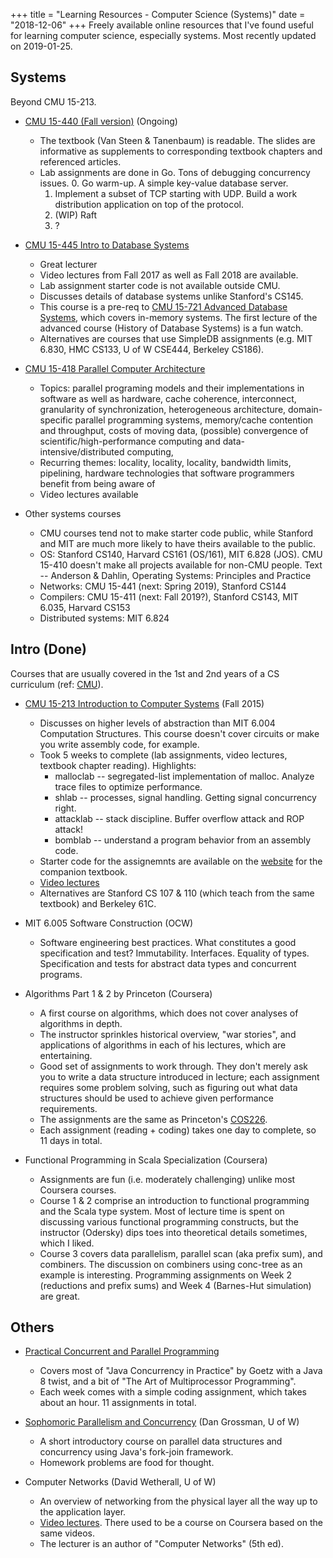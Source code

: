 +++
title = "Learning Resources - Computer Science (Systems)"
date = "2018-12-06"
+++
Freely available online resources that I've found useful for learning computer science, especially systems.
Most recently updated on 2019-01-25.

## Systems
Beyond CMU 15-213.

- [CMU 15-440 (Fall version)](https://www.synergylabs.org/courses/15-440/syllabus.html) (Ongoing)
    * The textbook (Van Steen & Tanenbaum) is readable.
        The slides are informative as supplements to corresponding textbook chapters and referenced articles.
    * Lab assignments are done in Go. Tons of debugging concurrency issues.
        0. Go warm-up. A simple key-value database server.
        1. Implement a subset of TCP starting with UDP.
            Build a work distribution application on top of the protocol.
        2. (WIP) Raft 
        3. ?

- [CMU 15-445 Intro to Database Systems](http://15445.courses.cs.cmu.edu/)
    * Great lecturer
    * Video lectures from Fall 2017 as well as Fall 2018 are available.
    * Lab assignment starter code is not available outside CMU.
    * Discusses details of database systems unlike Stanford's CS145.
    * This course is a pre-req to [CMU 15-721 Advanced Database Systems](http://15721.courses.cs.cmu.edu/), which covers in-memory systems. The first lecture of the advanced course (History of Database Systems) is a fun watch.
    * Alternatives are courses that use SimpleDB assignments (e.g. MIT 6.830, HMC CS133, U of W CSE444, Berkeley CS186).

- [CMU 15-418 Parallel Computer Architecture](http://15418.courses.cs.cmu.edu/spring2016/)
    * Topics: parallel programing models and their implementations in software as well as hardware, cache coherence, interconnect, granularity of synchronization,
        heterogeneous architecture, domain-specific parallel programming systems, memory/cache contention and throughput, costs of moving data,
        (possible) convergence of scientific/high-performance computing and data-intensive/distributed computing,
    * Recurring themes: locality, locality, locality, bandwidth limits, pipelining,
        hardware technologies that software programmers benefit from being aware of
    * Video lectures available

- Other systems courses
    * CMU courses tend not to make starter code public, while Stanford and MIT are much more likely to have theirs available to the public.
    * OS: Stanford CS140, Harvard CS161 (OS/161), MIT 6.828 (JOS).
        CMU 15-410 doesn't make all projects available for non-CMU people.
        Text -- Anderson & Dahlin, Operating Systems: Principles and Practice
    * Networks: CMU 15-441 (next: Spring 2019), Stanford CS144
    * Compilers: CMU 15-411 (next: Fall 2019?), Stanford CS143, MIT 6.035, Harvard CS153
    * Distributed systems: MIT 6.824

## Intro (Done)
Courses that are usually covered in the 1st and 2nd years of a CS curriculum (ref: [CMU](https://www.csd.cs.cmu.edu/sample-undergraduate-course-sequence)). 

- [CMU 15-213 Introduction to Computer Systems](http://www.cs.cmu.edu/afs/cs/academic/class/15213-f15/www/) (Fall 2015)
    * Discusses on higher levels of abstraction than MIT 6.004 Computation Structures.
    This course doesn't cover circuits or make you write assembly code, for example.
    * Took 5 weeks to complete (lab assignments, video lectures, textbook chapter reading).
        Highlights:
        * malloclab -- segregated-list implementation of malloc. Analyze trace files to optimize performance.
        * shlab -- processes, signal handling. Getting signal concurrency right.
        * attacklab -- stack discipline. Buffer overflow attack and ROP attack! 
        * bomblab  -- understand a program behavior from an assembly code.
    * Starter code for the assignemnts are available on the [website](http://csapp.cs.cmu.edu/3e/labs.html) for the companion textbook.
    * [Video lectures](https://scs.hosted.panopto.com/Panopto/Pages/Sessions/List.aspx#folderID=%22b96d90ae-9871-4fae-91e2-b1627b43e25e%22)
    * Alternatives are Stanford CS 107 & 110 (which teach from the same textbook) and Berkeley 61C.

- MIT 6.005 Software Construction (OCW)
    * Software engineering best practices. What constitutes a good specification and test?
    Immutability. Interfaces. Equality of types. Specification and tests for abstract data types and concurrent programs.

- Algorithms Part 1 & 2 by Princeton (Coursera)
    * A first course on algorithms, which does not cover analyses of algorithms in depth.
    * The instructor sprinkles historical overview, "war stories", and applications of algorithms in each of his lectures, which are entertaining.
    * Good set of assignments to work through. They don't merely ask you to write a data structure introduced in lecture; each assignment requires some problem solving, such as figuring out what data structures should be used to achieve given performance requirements.
    * The assignments are the same as Princeton's [COS226](http://www.cs.princeton.edu/courses/archive/fall18/cos226/syllabus.php).
    * Each assignment (reading + coding) takes one day to complete, so 11 days in total.

- Functional Programming in Scala Specialization (Coursera)
    * Assignments are fun (i.e. moderately challenging) unlike most Coursera courses.
    * Course 1 & 2 comprise an introduction to functional programming and the Scala type system.
        Most of lecture time is spent on discussing various functional programming constructs, but the instructor (Odersky) dips toes into theoretical details sometimes, which I liked.
    * Course 3 covers data parallelism, parallel scan (aka prefix sum), and combiners.
        The discussion on combiners using conc-tree as an example is interesting.
        Programming assignments on Week 2 (reductions and prefix sums) and Week 4 (Barnes-Hut simulation) are great.

## Others

- [Practical Concurrent and Parallel Programming](http://www.itu.dk/people/sestoft/itu/PCPP/E2016/)
    * Covers most of "Java Concurrency in Practice" by Goetz with a Java 8 twist, and a bit of "The Art of Multiprocessor Programming".
    * Each week comes with a simple coding assignment, which takes about an hour.
    11 assignments in total.

- [Sophomoric Parallelism and Concurrency](https://homes.cs.washington.edu/~djg/teachingMaterials/spac/) (Dan Grossman, U of W)
    * A short introductory course on parallel data structures and concurrency using Java's fork-join framework.
    * Homework problems are food for thought.

- Computer Networks (David Wetherall, U of W)
    * An overview of networking from the physical layer all the way up to the application layer.
    * [Video lectures](http://media.pearsoncmg.com/ph/streaming/esm/tanenbaum5e_videonotes/tanenbaum_videoNotes.html).
    There used to be a course on Coursera based on the same videos.
    * The lecturer is an author of "Computer Networks" (5th ed).
